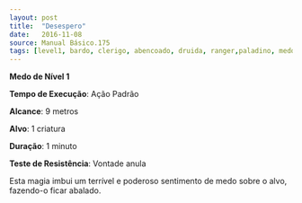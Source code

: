 ```yaml
---
layout: post
title:  "Desespero"
date:   2016-11-08
source: Manual Básico.175
tags: [level1, bardo, clerigo, abencoado, druida, ranger,paladino, medo, padrao, metros, alvo, minuto, vontade, anula]
---
```


**Medo de Nível 1**

**Tempo de Execução**: Ação Padrão

**Alcance**: 9 metros

**Alvo**: 1 criatura

**Duração**: 1 minuto

**Teste de Resistência**: Vontade anula

Esta magia imbui um terrível e poderoso sentimento de medo sobre o alvo, fazendo-o ficar abalado.
